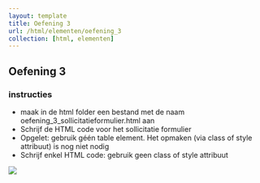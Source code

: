 ```yaml
---
layout: template
title: Oefening 3
url: /html/elementen/oefening_3
collection: [html, elementen]
---
```


## Oefening 3

<div class="highlight">
    <h3>instructies</h3>
    <ul>
        <li>maak in de html folder een bestand met de naam oefening_3_sollicitatieformulier.html aan</li>
        <li>Schrijf de HTML code voor het sollicitatie formulier</li>
        <li>Opgelet: gebruik géén table element. Het opmaken (via class of style attribuut) is nog niet nodig</li>
        <li>Schrijf enkel HTML code: gebruik geen class of style attribuut</li>
    </ul>
</div>

<img class="shadow" src="{{ '/html/elementen/images/oefening_3.png' | relative_url}}" />